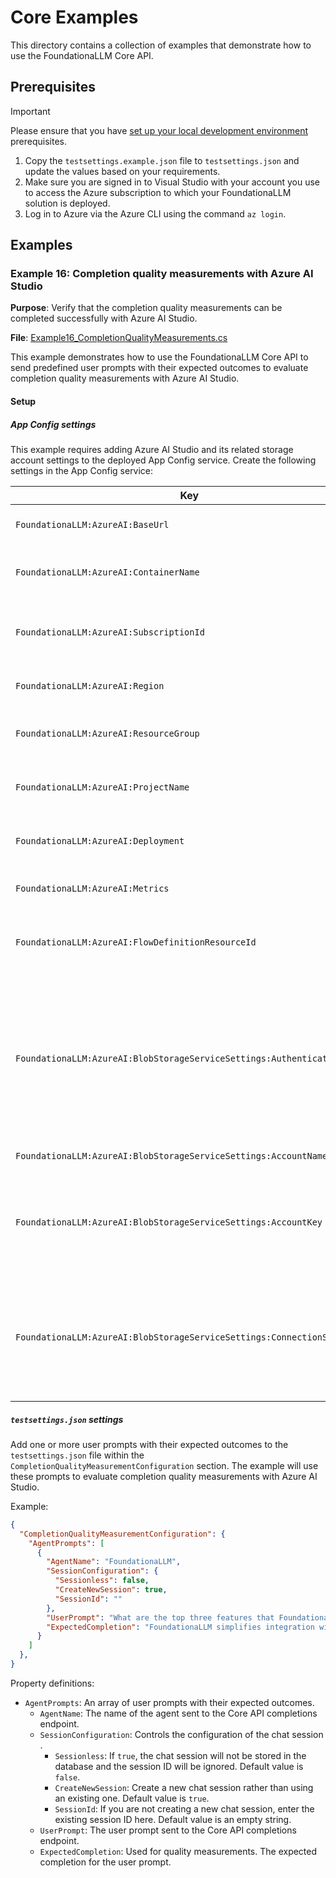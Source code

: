 # Core Examples

This directory contains a collection of examples that demonstrate how to use the FoundationaLLM Core API.

## Prerequisites

> [!IMPORTANT]
> Please ensure that you have [set up your local development environment](../../../docs/development/development-local.md#prerequisites) prerequisites.

1. Copy the `testsettings.example.json` file to `testsettings.json` and update the values based on your requirements.
2. Make sure you are signed in to Visual Studio with your account you use to access the Azure subscription to which your FoundationaLLM solution is deployed.
3. Log in to Azure via the Azure CLI using the command `az login`.

## Examples

### Example 16: Completion quality measurements with Azure AI Studio

**Purpose**: Verify that the completion quality measurements can be completed successfully with Azure AI Studio.

**File**: [Example16_CompletionQualityMeasurements.cs](Example16_CompletionQualityMeasurements.cs)

This example demonstrates how to use the FoundationaLLM Core API to send predefined user prompts with their expected outcomes to evaluate completion quality measurements with Azure AI Studio.

#### Setup

##### App Config settings

This example requires adding Azure AI Studio and its related storage account settings to the deployed App Config service. Create the following settings in the App Config service:

| Key | Default Value | Description |
| --- | --- | --- |
| `FoundationaLLM:AzureAI:BaseUrl` | `https://ai.azure.com` | The base URL of the Azure AI Studio API. |
| `FoundationaLLM:AzureAI:ContainerName` | N/A | Container where Azure AI Studio stores the data sets. |
| `FoundationaLLM:AzureAI:SubscriptionId` | N/A | Subscription ID associated with the Azure AI Studio deployment. |
| `FoundationaLLM:AzureAI:Region` | N/A | Region of the Azure AI Studio deployment. |
| `FoundationaLLM:AzureAI:ResourceGroup` | N/A | Resource Group of the Azure AI Studio deployment. |
| `FoundationaLLM:AzureAI:ProjectName` | N/A | Project Name of the Azure AI Studio deployment. |
| `FoundationaLLM:AzureAI:Deployment` | `gpt-35-turbo-16k` | Azure AI Studio GPT model deployment name. |
| `FoundationaLLM:AzureAI:Metrics` | `gpt_groundedness,gpt_relevance,gpt_coherence,gpt_fluency,gpt_similarity` | Metrics to run on the Azure AI Studio. |
| `FoundationaLLM:AzureAI:FlowDefinitionResourceId` | N/A | The Flow Definition Resource ID of the Azure AI Studio. |
| `FoundationaLLM:AzureAI:BlobStorageServiceSettings:AuthenticationType` | `ConnectionString` | The method by which this example connects to the storage account associated with the Azure AI Studio deployment. Valid options are `ConnectionString`, `AccountKey`, and `AzureIdentity`. |
| `FoundationaLLM:AzureAI:BlobStorageServiceSettings:AccountName` | N/A | The name of the storage account. |
| `FoundationaLLM:AzureAI:BlobStorageServiceSettings:AccountKey` | N/A | The account key if you are using the `AccountKey` connection type. We strongly recommend making this a Key Vault reference. |
| `FoundationaLLM:AzureAI:BlobStorageServiceSettings:ConnectionString` | N/A | The account connection string if you are using the `ConnectionString` connection type. We strongly recommend making this a Key Vault reference. |

##### `testsettings.json` settings

Add one or more user prompts with their expected outcomes to the `testsettings.json` file within the `CompletionQualityMeasurementConfiguration` section. The example will use these prompts to evaluate completion quality measurements with Azure AI Studio.

Example:

```json
{
  "CompletionQualityMeasurementConfiguration": {
    "AgentPrompts": [
      {
        "AgentName": "FoundationaLLM",
        "SessionConfiguration": {
          "Sessionless": false,
          "CreateNewSession": true,
          "SessionId": ""
        },
        "UserPrompt": "What are the top three features that FoundationaLLM provides when it comes to asking questions about private data sources?",
        "ExpectedCompletion": "FoundationaLLM simplifies integration with enterprise data sources used by agents for in-context learning, provides fine-grain security controls over data used by agents, and offers pre/post completion filters that guard against attack."
      }
    ]
  },
}
```

Property definitions:

- `AgentPrompts`: An array of user prompts with their expected outcomes.
  - `AgentName`: The name of the agent sent to the Core API completions endpoint.
  - `SessionConfiguration`: Controls the configuration of the chat session  .
	- `Sessionless`: If `true`, the chat session will not be stored in the database and the session ID will be ignored. Default value is `false`.
	- `CreateNewSession`: Create a new chat session rather than using an existing one. Default value is `true`.
	- `SessionId`: If you are not creating a new chat session, enter the existing session ID here. Default value is an empty string.
  - `UserPrompt`: The user prompt sent to the Core API completions endpoint.
  - `ExpectedCompletion`: Used for quality measurements. The expected completion for the user prompt.
